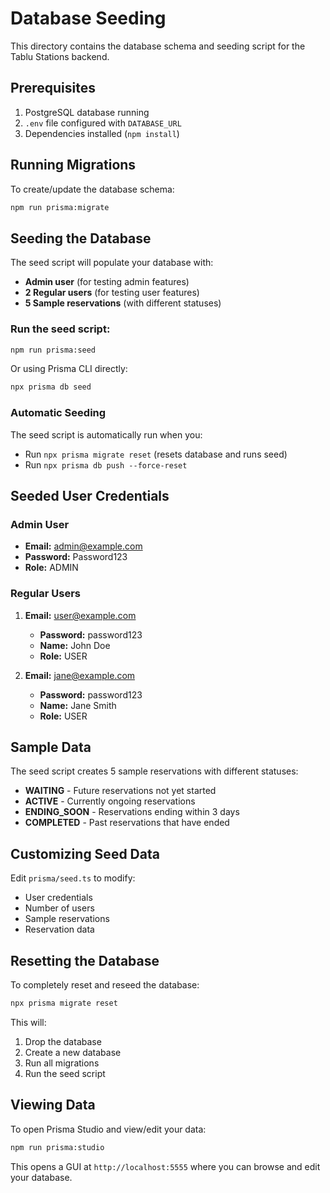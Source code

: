 # Database Seeding

This directory contains the database schema and seeding script for the Tablu Stations backend.

## Prerequisites

1. PostgreSQL database running
2. `.env` file configured with `DATABASE_URL`
3. Dependencies installed (`npm install`)

## Running Migrations

To create/update the database schema:

```bash
npm run prisma:migrate
```

## Seeding the Database

The seed script will populate your database with:
- **Admin user** (for testing admin features)
- **2 Regular users** (for testing user features)
- **5 Sample reservations** (with different statuses)

### Run the seed script:

```bash
npm run prisma:seed
```

Or using Prisma CLI directly:

```bash
npx prisma db seed
```

### Automatic Seeding

The seed script is automatically run when you:
- Run `npx prisma migrate reset` (resets database and runs seed)
- Run `npx prisma db push --force-reset`

## Seeded User Credentials

### Admin User
- **Email:** admin@example.com
- **Password:** Password123
- **Role:** ADMIN

### Regular Users
1. **Email:** user@example.com
   - **Password:** password123
   - **Name:** John Doe
   - **Role:** USER

2. **Email:** jane@example.com
   - **Password:** password123
   - **Name:** Jane Smith
   - **Role:** USER

## Sample Data

The seed script creates 5 sample reservations with different statuses:
- **WAITING** - Future reservations not yet started
- **ACTIVE** - Currently ongoing reservations
- **ENDING_SOON** - Reservations ending within 3 days
- **COMPLETED** - Past reservations that have ended

## Customizing Seed Data

Edit `prisma/seed.ts` to modify:
- User credentials
- Number of users
- Sample reservations
- Reservation data

## Resetting the Database

To completely reset and reseed the database:

```bash
npx prisma migrate reset
```

This will:
1. Drop the database
2. Create a new database
3. Run all migrations
4. Run the seed script

## Viewing Data

To open Prisma Studio and view/edit your data:

```bash
npm run prisma:studio
```

This opens a GUI at `http://localhost:5555` where you can browse and edit your database.
